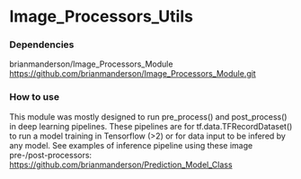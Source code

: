 # Image_Processors_Utils

### Dependencies
brianmanderson/Image_Processors_Module
https://github.com/brianmanderson/Image_Processors_Module.git

### How to use
This module was mostly designed to run pre_process() and post_process() in deep learning pipelines.
These pipelines are for tf.data.TFRecordDataset() to run a model training in Tensorflow (>2) or for data input to be infered by any model.
See examples of inference pipeline using these image pre-/post-processors: https://github.com/brianmanderson/Prediction_Model_Class

